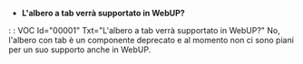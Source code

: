 - **L'albero a tab verrà supportato in WebUP?**

 :  : VOC Id="00001" Txt="L'albero a tab verrà supportato in WebUP?"
No, l'albero con tab è un componente deprecato e al momento non ci sono piani per un suo supporto anche in WebUP.



